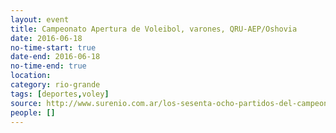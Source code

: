 ```yaml
---
layout: event 
title: Campeonato Apertura de Voleibol, varones, QRU-AEP/Oshovia
date: 2016-06-18
no-time-start: true
date-end: 2016-06-18
no-time-end: true
location: 
category: rio-grande
tags: [deportes,voley]
source: http://www.surenio.com.ar/los-sesenta-ocho-partidos-del-campeonato-apertura-2016/
people: []
---
```

